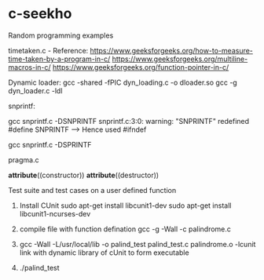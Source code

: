 # c-seekho
Random programming examples

timetaken.c - 
Reference:
https://www.geeksforgeeks.org/how-to-measure-time-taken-by-a-program-in-c/
https://www.geeksforgeeks.org/multiline-macros-in-c/
https://www.geeksforgeeks.org/function-pointer-in-c/


Dynamic loader:
gcc -shared -fPIC dyn_loading.c -o dloader.so
gcc -g dyn_loader.c -ldl

snprintf:

gcc snprintf.c -DSNPRINTF
	snprintf.c:3:0: warning: "SNPRINTF" redefined
 	#define SNPRINTF
--> Hence used #ifndef

gcc snprintf.c -DSPRINTF

pragma.c

__attribute__((constructor))
__attribute__((destructor))


Test suite and test cases on a user defined function

1. Install CUnit
sudo apt-get install libcunit1-dev
sudo apt-get install libcunit1-ncurses-dev

2. compile file with function defination
gcc -g -Wall -c palindrome.c

3. gcc -Wall -L/usr/local/lib -o palind_test palind_test.c palindrome.o -lcunit
link with dynamic library of cUnit to form executable

4. ./palind_test



